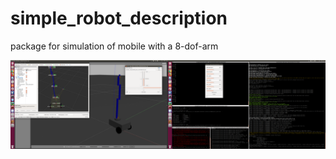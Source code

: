 # simple_robot_description
package for simulation of mobile with a 8-dof-arm

![img](https://github.com/Zunchao/simple_robot_description/blob/master/urdf/Screenshot%20from%202018-08-31%2018-38-33.png)
